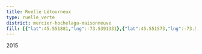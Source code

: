```yaml
---
title: Ruelle Létourneux
type: ruelle_verte
district: mercier-hochelaga-maisonneuve
fill: [{"lat":45.551881,"lng":-73.5391331},{"lat":45.551573,"lng":-73.5381085}]
---
```


2015